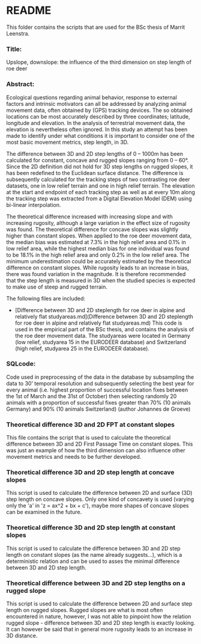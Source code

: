 # README

This folder contains the scripts that are used for the BSc thesis of Marrit Leenstra. 

### Title: 
Upslope, downslope: the influence of the third dimension on step length of roe deer

### Abstract: 
Ecological questions regarding animal behavior, response to external factors and intrinsic motivators can all be addressed by analyzing animal movement data, often obtained by (GPS) tracking devices. The so obtained locations can be most accurately described by three coordinates; latitude, longitude and elevation. In the analysis of terrestrial movement data, the elevation is nevertheless often ignored. In this study an attempt has been made to identify under what conditions it is important to consider one of the most basic movement metrics, step length, in 3D. 

The difference between 3D and 2D step lengths of 0 – 1000m has been calculated for constant, concave and rugged slopes ranging from 0 – 60°. Since the 2D definition did not hold for 3D step lengths on rugged slopes, it has been redefined to the Euclidean surface distance. The difference is subsequently calculated for the tracking steps of two contrasting roe deer datasets, one in low relief terrain and one in high relief terrain. The elevation at the start and endpoint of each tracking step as well as at every 10m along the tracking step was extracted from a Digital Elevation Model (DEM) using bi-linear interpolation.

The theoretical difference increased with increasing slope and with increasing rugosity, although a large variation in the effect size of rugosity was found. The theoretical difference for concave slopes was slightly higher than constant slopes. When applied to the roe deer movement data, the median bias was estimated at 7.3% in the high relief area and 0.1% in low relief area, while the highest median bias for one individual was found to be 18.1% in the high relief area and only 0.2% in the low relief area. The minimum underestimation could be accurately estimated by the theoretical difference on constant slopes. While rugosity leads to an increase in bias, there was found variation in the magnitude. It is therefore recommended that the step length is measured in 3D when the studied species is expected to make use of steep and rugged terrain. 

The following files are included:

* [Difference between 3D and 2D steplength for roe deer in alpine and relatively flat studyareas.md](Difference between 3D and 2D steplength for roe deer in alpine and relatively flat studyareas.md)
This code is used in the empirical part of the BSc thesis, and contains the analysis of the roe deer movement data. The studyareas were located in Germany (low relief, studyarea 15 in the EURODEER database) and Switzerland (high relief, studyarea 25 in the EURODEER database). 
### SQLcode: 
Code used in preprocessing of the data in the database by subsampling the data to 30’ temporal resolution and subsequently selecting the best year for every animal (i.e. highest proportion of successful location fixes between the 1st of March and the 31st of October) then selecting randomly 20 animals with a proportion of successful fixes greater than 70% (10 animals Germany) and 90% (10 animals Switzerland) (author Johannes de Groeve)
### Theoretical difference 3D and 2D FPT at constant slopes 
This file contains the script that is used to calculate the theoretical difference between 3D and 2D First Passage Time on constant slopes. This was just an example of how the third dimension can also influence other movement metrics and needs to be further developed. 
### Theoretical difference 3D and 2D step length at concave slopes 
This script is used to calculate the difference between 2D and surface (3D) step length on concave slopes. Only one kind of concavety is used (varying only the 'a' in 'z = ax^2 + bx + c'), maybe more shapes of concave slopes can be examined in the future. 
### Theoretical difference 3D and 2D step length at constant slopes 
This script is used to calculate the difference between 3D and 2D step length on constant slopes (as the name already suggests…), which is a deterministic relation and can be used to asses the minimal difference between 3D and 2D step length.
### Theoretical difference between 3D and 2D step lengths on a rugged slope 
This script is used to calculate the difference between 2D and surface step length on rugged slopes. Rugged slopes are what is most often encountered in nature, however, I was not able to pinpoint how the relation rugged slope - difference between 3D and 2D step length is exactly looking. It can however be said that in general more rugosity leads to an increase in 3D distance.
